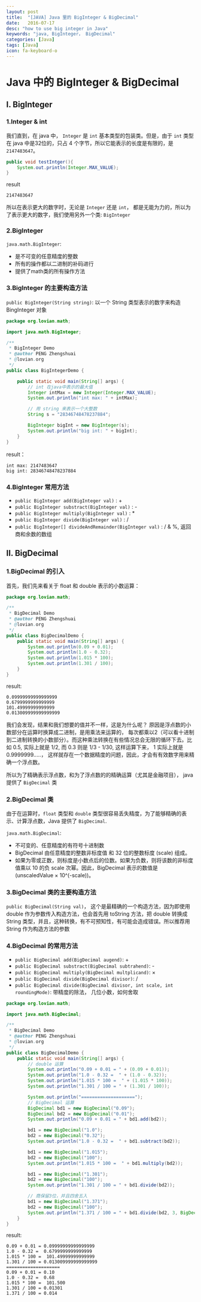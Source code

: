 ```yaml
---
layout: post
title:  "[JAVA] Java 里的 BigInteger & BigDecimal"
date:   2016-07-17
desc: "how to use big integer in Java"
keywords: "java, BigInteger， BigDecimal"
categories: [Java]
tags: [Java]
icon: fa-keyboard-o
---
```


# Java 中的 BigInteger & BigDecimal

## I. BigInteger

### 1.Integer & int

我们直到，在 java 中， ```Integer``` 是 ```int``` 基本类型的包装类。但是，由于 ```int``` 类型在 java 中是32位的，只占 4 个字节，所以它能表示的长度是有限的，是 ```2147483647```。

```java
public void testIntger(){
	System.out.println(Integer.MAX_VALUE);
}
```
result

```
2147483647
```

所以在表示更大的数字时，无论是 ```Integer``` 还是 ```int```， 都是无能为力的，所以为了表示更大的数字，我们使用另外一个类: ```BigInteger```

### 2.BigInteger

```java.math.BigInteger```:

-	是不可变的任意精度的整数
-	所有的操作都以二进制的补码进行
-	提供了math类的所有操作方法

### 3.BigInteger 的主要构造方法

```public BigInteger(String string)```: 以一个 String 类型表示的数字来构造 BingInteger 对象

```java
package org.lovian.math;

import java.math.BigInteger;

/**
 * BigInteger Demo
 * @author PENG Zhengshuai
 * @lovian.org
 */
public class BigIntegerDemo {

	public static void main(String[] args) {
		// int 在java中表示的最大值
		Integer intMax = new Integer(Integer.MAX_VALUE);
		System.out.println("int max: " + intMax);

		// 用 string 来表示一个大整数
		String s = "28346748478237884";

		BigInteger bigInt = new BigInteger(s);
		System.out.println("big int: " + bigInt);
	}
}
```

result：

```
int max: 2147483647
big int: 28346748478237884
```

### 4.BigInteger 常用方法

-	```public BigInteger add(BigInteger val)``` : +
-	```public BigInteger substract(BigInteger val)``` : -
-	```public BigInteger multiply(BigInteger val)``` : *
-	```public BigInteger divide(BigInteger val)``` : /
-	```public BigInteger[] divideAndRemainder(BigInteger val)``` : / & %, 返回商和余数的数组


## II. BigDecimal

### 1.BigDecimal 的引入

首先，我们先来看关于 float 和 double 表示的小数运算：

```java
package org.lovian.math;

/**
 * BigDecimal Demo
 * @author PENG Zhengshuai
 * @lovian.org
 */
public class BigDecimalDemo {
	public static void main(String[] args) {
		System.out.println(0.09 + 0.01);
		System.out.println(1.0 - 0.32);
		System.out.println(1.015 * 100);
		System.out.println(1.301 / 100);
	}
}
```

result:

```
0.09999999999999999
0.6799999999999999
101.49999999999999
0.013009999999999999
```

我们会发现，结果和我们想要的值并不一样，这是为什么呢？
原因是浮点数的小数部分在运算时换算成二进制，是用乘法来运算的， 每次都乘以2（可以看十进制到二进制转换的小数部分）。而这种乘法转换在有些情况总会无限的循环下去。比如 0.5, 实际上就是 1/2, 而 0.3 则是 1/3 - 1/30, 这样运算下来， 1 实际上就是 0.9999999.....， 这样就存在一个数据精度的问题，因此，才会有有效数字用来精确一个浮点数。

所以为了精确表示浮点数，和为了浮点数的的精确运算（尤其是金融项目）， java提供了 ```BigDecimal``` 类

### 2.BigDecimal 类

由于在运算时，```float``` 类型和 ```double``` 类型很容易丢失精度，为了能够精确的表示、计算浮点数，Java 提供了 ```BigDecimal```.

```java.math.BigDecimal```:

-	不可变的、任意精度的有符号十进制数
-	BigDecimal 由任意精度的整数非标度值 和 32 位的整数标度 (scale) 组成。
-	如果为零或正数，则标度是小数点后的位数。如果为负数，则将该数的非标度值乘以 10 的负 scale 次幂。因此，BigDecimal 表示的数值是 (unscaledValue × 10^(-scale))。

### 3.BigDecimal 类的主要构造方法

```public BigDecimal(String val)```， 这个是最精确的一个构造方法，因为即使用 double 作为参数传入构造方法，也会首先用 toString 方法，把 double 转换成 String 类型，并且，这种转换，有不可预知性，有可能会造成错误。所以推荐用 String 作为构造方法的参数

### 4.BigDecimal 的常用方法

-	```public BigDecimal add(BigDecimal augend)```: +
-	```public BigDecimal substract(BigDecimal subtrahend)```: -
-	```public BigDecimal multiply(BigDecimal multplicand)```: ×
-	```public BigDecimal divide(BigDecimal divisor)```: /
-	```public BigDecimal divide(BigDecimal divisor, int scale, int roundingMode)```: 带精度的除法， 几位小数，如何舍取

```java
package org.lovian.math;

import java.math.BigDecimal;

/**
 * BigDecimal Demo
 * @author PENG Zhengshuai
 * @lovian.org
 */
public class BigDecimalDemo {
	public static void main(String[] args) {
		// double 运算
		System.out.println("0.09 + 0.01 = " + (0.09 + 0.01));
		System.out.println("1.0 - 0.32 =  " + (1.0 - 0.32));
		System.out.println("1.015 * 100 =  " + (1.015 * 100));
		System.out.println("1.301 / 100 = " + (1.301 / 100));

		System.out.println("====================");
		// BigDecimal 运算
		BigDecimal bd1 = new BigDecimal("0.09");
		BigDecimal bd2 = new BigDecimal("0.01");
		System.out.println("0.09 + 0.01 = " + bd1.add(bd2));

		bd1 = new BigDecimal("1.0");
		bd2 = new BigDecimal("0.32");
		System.out.println("1.0 - 0.32 =  " + bd1.subtract(bd2));

		bd1 = new BigDecimal("1.015");
		bd2 = new BigDecimal("100");
		System.out.println("1.015 * 100 =  " + bd1.multiply(bd2));

		bd1 = new BigDecimal("1.301");
		bd2 = new BigDecimal("100");
		System.out.println("1.301 / 100 = " + bd1.divide(bd2));

		// 商保留3位，并且四舍五入
		bd1 = new BigDecimal("1.371");
		bd2 = new BigDecimal("100");
		System.out.println("1.371 / 100 = " + bd1.divide(bd2, 3, BigDecimal.ROUND_HALF_UP));
	}
}
```

result:

```
0.09 + 0.01 = 0.09999999999999999
1.0 - 0.32 =  0.6799999999999999
1.015 * 100 =  101.49999999999999
1.301 / 100 = 0.013009999999999999
====================
0.09 + 0.01 = 0.10
1.0 - 0.32 =  0.68
1.015 * 100 =  101.500
1.301 / 100 = 0.01301
1.371 / 100 = 0.014
```

